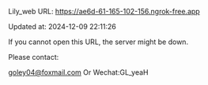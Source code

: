 Lily_web URL: https://ae6d-61-165-102-156.ngrok-free.app

Updated at: 2024-12-09 22:11:26

If you cannot open this URL, the server might be down.

Please contact: 

goley04@foxmail.com Or Wechat:GL_yeaH